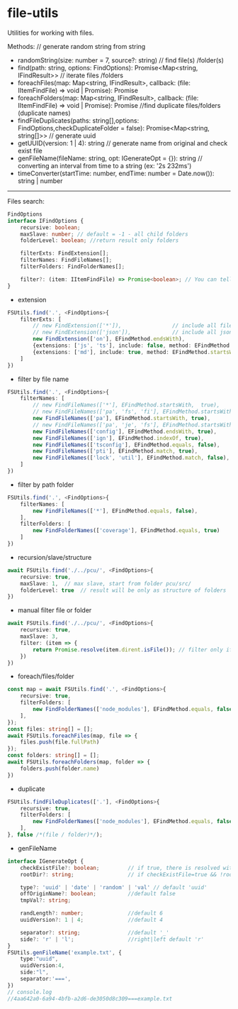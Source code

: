 # file-utils

Utilities for working with files.

Methods:
    // generate random string from string
- randomString(size: number = 7, source?: string)
    // find file(s) /folder(s)
- find(path: string, options: FindOptions): Promise<Map<string, IFindResult>>
    // iterate files /folders
- foreachFiles(map: Map<string, IFindResult>, callback: (file: IItemFindFile) => void | Promise<void>): Promise<void>
- foreachFolders(map: Map<string, IFindResult>, callback: (file: IItemFindFile) => void | Promise<void>): Promise<void>
    //find duplicate files/folders (duplicate names)
- findFileDuplicates(paths: string[],options: FindOptions,checkDuplicateFolder = false): Promise<Map<string, string[]>>
    // generate uuid
- getUUID(version: 1 | 4): string
    // generate name from original and check exist file
- genFileName(fileName: string, opt: IGenerateOpt = {}): string
    // converting an interval from time to a string (ex: '2s 232ms')
- timeConverter(startTime: number, endTime: number = Date.now()): string | number

----
Files search:
```ts
FindOptions
interface IFindOptions {
    recursive: boolean;
    maxSlave: number; // default = -1 - all child folders
    folderLevel: boolean; //return result only folders

    filterExts: FindExtension[];
    filterNames: FindFileNames[];
    filterFolders: FindFolderNames[];

    filter?: (item: IItemFindFile) => Promise<boolean>; // You can tell whether to add an item to the result or not
}

```
- extension

```ts
FSUtils.find('.', <FindOptions>{
    filterExts: [
        // new FindExtension(['*']),                // include all files, defauld method=equals
        // new FindExtension(['json']),             // include all json files
        new FindExtension(['on'], EFindMethod.endsWith),
        {extensions: ['js', 'ts'], include: false, method: EFindMethod.equals},
        {extensions: ['md'], include: true, method: EFindMethod.startsWith},
    ]
})
```

- filter by file name

```ts
FSUtils.find('.', <FindOptions>{
    filterNames: [
        // new FindFileNames(['*'], EFindMethod.startsWith,  true),
        // new FindFileNames(['pa', 'fs', 'fi'], EFindMethod.startsWith,  false),
        new FindFileNames(['pa'], EFindMethod.startsWith, true),
        // new FindFileNames(['pa', 'je', 'fs'], EFindMethod.startsWith,  true)
        new FindFileNames(['config'], EFindMethod.endsWith, true),
        new FindFileNames(['ign'], EFindMethod.indexOf, true),
        new FindFileNames(['tsconfig'], EFindMethod.equals, false),
        new FindFileNames(['pti'], EFindMethod.match, true),
        new FindFileNames(['lock', 'util'], EFindMethod.match, false),
    ]
})
```

- filter by path folder

```ts
FSUtils.find('.', <FindOptions>{
    filterNames: [
        new FindFileNames(['*'], EFindMethod.equals, false),
    ],
    filterFolders: [
        new FindFolderNames(['coverage'], EFindMethod.equals, true)
    ]
})
```

- recursion/slave/structure

```ts
await FSUtils.find('./../pcu/', <FindOptions>{
    recursive: true,
    maxSlave: 1,  // max slave, start from folder pcu/src/
    folderLevel: true  // result will be only as structure of folders
})
```

- manual filter file or folder

```ts
await FSUtils.find('./../pcu/', <FindOptions>{
    recursive: true,
    maxSlave: 3,
    filter: (item => {
        return Promise.resolve(item.dirent.isFile()); // filter only if it is a file.
    })
})
```

- foreach/files/folder

```ts
const map = await FSUtils.find('.', <FindOptions>{
    recursive: true,
    filterFolders: [
        new FindFolderNames(['node_modules'], EFindMethod.equals, false)
    ],
});
const files: string[] = [];
await FSUtils.foreachFiles(map, file => {
    files.push(file.fullPath)
});
const folders: string[] = [];
await FSUtils.foreachFolders(map, folder => {
    folders.push(folder.name)
})
```

- duplicate

```ts
FSUtils.findFileDuplicates(['.'], <FindOptions>{
    recursive: true,
    filterFolders: [
        new FindFolderNames(['node_modules'], EFindMethod.equals, false)
    ],
}, false /*(file / folder)*/);
```

- genFileName
```ts
interface IGenerateOpt {
    checkExistFile?: boolean;         // if true, there is resolved with process.cwd()
    rootDir?: string;                 // if checkExistFile=true && !rootDir, rootDir=process.cwd()

    type?: 'uuid' | 'date' | 'random' | 'val' // default 'uuid'
    offOriginName?: boolean;          //default false
    tmpVal?: string;

    randLength?: number;              //default 6
    uuidVersion?: 1 | 4;              //default 4

    separator?: string;               //default '_'
    side?: 'r' | 'l';                 //right|left default 'r'
}
FSUtils.genFileName('example.txt', {
    type:"uuid",
    uuidVersion:4,
    side:"l",
    separator:'===',
})
// console.log
//4aa642a0-6a94-4bfb-a2d6-de3050d8c309===example.txt
```


